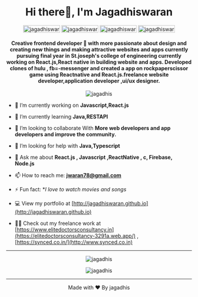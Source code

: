 <h1 align="center">Hi there🚀, I'm Jagadhiswaran</h1>
<p align="center">
<a href="https://www.linkedin.com/in/jagadhiswaran-d-26159a1ab/" target="blank"><img align="center" src="https://img.shields.io/badge/Linkedin-profile-blue" alt="jagadhiswaran" height="20" width="100" /></a>
<a href="https://instagram.com/jagadhiswaran_" target="blank"><img align="center" src="https://img.shields.io/badge/iInstagram-profile-orange" alt="jagadhiswaran" height="20" width="100" /></a>
<a href="https://jwaran78.medium.com/?p=202df8f75af2" target="blank"><img align="center" src="https://img.shields.io/badge/Medium-profile-white" alt="jagadhiswaran" height="20" width="100" /></a>
<a href="https://github.com/jagadhis" target="blank"><img align="center" src="https://img.shields.io/badge/Github-profile-Black" alt="jagadhiswaran" height="20" width="100" /></a>
</p>
<h4 align="center">Creative frontend developer 🎨 with more passionate about design and creating new things and making attractive websites and apps currently pursuing final year in St.joseph's college of engineering currently working on React.js,React native in building website and apps. Developed clones of hulu , fb=-messenger and created a app on rockpaperscissor game using Reactnative and React.js.freelance website developer,application developer ,ui/ux designer. </h4>
<p align="center"> <img src="https://komarev.com/ghpvc/?username=jagadhis" alt="jagadhis" /> </p>

- 🔭 I’m currently working on **Javascript,React.js**

- 🌱 I’m currently learning **Java,RESTAPI**

- 👯 I’m looking to collaborate With **More web developers and app developers and improve the community.**

- 🤔 I’m looking for help with **Java,Typescript**

- 💬 Ask me about **React.js , Javascript ,ReactNative , c, Firebase, Node.js**

- 📫 How to reach me: **jwaran78@gmail.com**

- ⚡ Fun fact: **I love to watch movies and songs*

- 💻 View my portfolio at [http://jagadhiswaran.github.io](http://jagadhiswaran.github.io)

- 👨‍💻 Check out my freelance work at [https://www.elitedoctorsconsultancy.in](https://elitedoctorsconsultancy-3291a.web.app/) , [https://synced.co.in/](http://www.synced.co.in)



<hr></hr>
 <!--<p align="center">
	<img src="https://devicons.github.io/devicon/devicon.git/icons/android/android-original-wordmark.svg" alt="android" width="40" height="40"/> 
	<img src="https://devicons.github.io/devicon/devicon.git/icons/c/c-original.svg" alt="c" width="40" height="40"/> 
	<img src="https://devicons.github.io/devicon/devicon.git/icons/cplusplus/cplusplus-original.svg" alt="cplusplus" width="40" height="40"/> 
	<img src="https://devicons.github.io/devicon/devicon.git/icons/css3/css3-original-wordmark.svg" alt="css3" width="40" height="40"/> 
	<img src="https://devicons.github.io/devicon/devicon.git/icons/express/express-original-wordmark.svg" alt="express" width="40" height="40"/> 
	<img src="https://www.vectorlogo.zone/logos/firebase/firebase-icon.svg" alt="firebase" width="40" height="40"/> 
	<img src="https://www.vectorlogo.zone/logos/pocoo_flask/pocoo_flask-icon.svg" alt="flask" width="40" height="40"/> 
	<img src="https://devicons.github.io/devicon/devicon.git/icons/html5/html5-original-wordmark.svg" alt="html5" width="40" height="40"/> 
	<img src="https://devicons.github.io/devicon/devicon.git/icons/java/java-original-wordmark.svg" alt="java" width="40" height="40"/> 
	<img src="https://devicons.github.io/devicon/devicon.git/icons/javascript/javascript-original.svg" alt="javascript" width="40" height="40"/> 
	<img src="https://devicons.github.io/devicon/devicon.git/icons/mongodb/mongodb-original-wordmark.svg" alt="mongodb" width="40" height="40"/> 
	<img src="https://devicons.github.io/devicon/devicon.git/icons/nodejs/nodejs-original-wordmark.svg" alt="nodejs" width="40" height="40"/>
	<img src="https://devicons.github.io/devicon/devicon.git/icons/python/python-original.svg" alt="python" width="40" height="40"/>
 </p><hr></hr>-->
 
 <p align="center"><img align="center" src="https://github-readme-stats.vercel.app/api?username=jagadhis&show_icons=true&theme=radical" alt="jagadhis" /></p>
 
 <p align="center"><img align="center" src="https://github-readme-stats.vercel.app/api/top-langs/?username=jagadhis&layout=compact&theme=radical" alt="jagadhis" /></p>
 

<hr></hr>

<p align="center">Made with ❤ By jagadhis </p>



